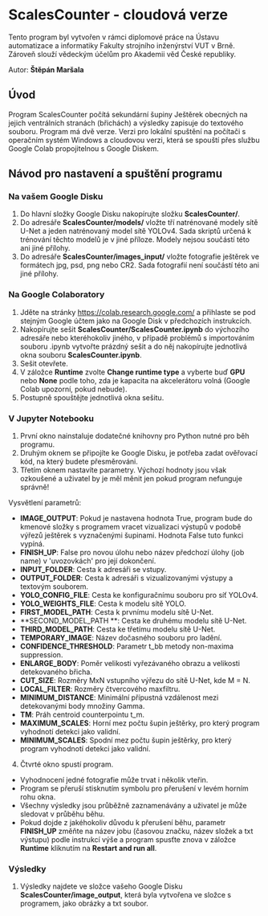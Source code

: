 # **ScalesCounter** - cloudová verze
Tento program byl vytvořen v rámci diplomové práce na Ústavu automatizace a informatiky Fakulty strojního inženýrství VUT v Brně. Zároveň slouží vědeckým účelům pro Akademii věd České republiky.

Autor: **Štěpán Maršala**

## Úvod
Program ScalesCounter počítá sekundární šupiny Ještěrek obecných na jejich ventrálních stranách (břichách) a výsledky zapisuje do textového souboru. Program má dvě verze. Verzi pro lokální spuštění na počítači s operačním systém Windows a cloudovou verzi, která se spouští přes službu Google Colab propojitelnou s Google Diskem.

## Návod pro nastavení a spuštění programu
### Na vašem Google Disku
1.   Do hlavní složky Google Disku nakopírujte složku **ScalesCounter/**.
2.   Do adresáře **ScalesCounter/models/** vložte tří natrénované modely sítě U-Net a jeden natrénovaný model sítě YOLOv4. Sada skriptů určená k trénování těchto modelů je v jiné příloze. Modely nejsou součástí této ani jiné přílohy.
3.   Do adresáře **ScalesCounter/images_input/** vložte fotografie ještěrek ve formátech jpg, psd, png nebo CR2. Sada fotografií není součástí této ani jiné přílohy.

### Na Google Colaboratory
1.   Jděte na stránky https://colab.research.google.com/ a přihlaste se pod stejným Google účtem jako na Google Disk v předchozích instrukcích.
2.   Nakopírujte sešit **ScalesCounter/ScalesCounter.ipynb** do výchozího adresáře nebo kteréhokoliv jiného, v případě problémů s importováním souboru .ipynb vytvořte prázdný sešit a do něj nakopírujte jednotlivá okna souboru **ScalesCounter.ipynb**.
3.   Sešit otevřete.
4.   V záložce **Runtime** zvolte **Change runtime type** a vyberte buď **GPU** nebo **None** podle toho, zda je kapacita na akcelerátoru volná (Google Colab upozorní, pokud nebude).
5.   Postupně spouštějte jednotlivá okna sešitu.

### V Jupyter Notebooku
1.   První okno nainstaluje dodatečné knihovny pro Python nutné pro běh programu.
2.   Druhým oknem se připojíte ke Google Disku, je potřeba zadat ověřovací kód, na který budete přesměrováni.
3.   Třetím oknem nastavíte parametry. Výchozí hodnoty jsou však ozkoušené a uživatel by je měl měnit jen pokud program nefunguje správně!

Vysvětlení parametrů:
- **IMAGE_OUTPUT**:  Pokud je nastavena hodnota True, program bude do kmenové složky s programem vracet vizualizaci výstupů v podobě výřezů ještěrek s vyznačenými šupinami. Hodnota False tuto funkci vypíná.
- **FINISH_UP**: False pro novou úlohu nebo název předchozí úlohy (job name) v 'uvozovkách' pro její dokončení.
- **INPUT_FOLDER**: Cesta k adresáři se vstupy.  
- **OUTPUT_FOLDER**: Cesta k adresáři s vizualizovanými výstupy a textovým souborem. 
- **YOLO_CONFIG_FILE**: Cesta ke konfiguračnímu souboru pro síť YOLOv4.
- **YOLO_WEIGHTS_FILE**: Cesta k modelu sítě YOLO.
- **FIRST_MODEL_PATH**: Cesta k prvnímu modelu sítě U-Net.
- **SECOND_MODEL_PATH **: Cesta ke druhému modelu sítě U-Net.
- **THIRD_MODEL_PATH**: Cesta ke třetímu modelu sítě U-Net.
- **TEMPORARY_IMAGE**: Název dočasného souboru pro ladění.
- **CONFIDENCE_THRESHOLD**: Parametr t_bb metody non-maxima suppression.
- **ENLARGE_BODY**: Poměr velikosti vyřezávaného obrazu a velikosti detekovaného břicha.
- **CUT_SIZE**: Rozměry MxN vstupního výřezu do sítě U-Net, kde M = N.
- **LOCAL_FILTER**: Rozměry čtvercového maxfiltru.
- **MINIMUM_DISTANCE**: Minimální přípustná vzdálenost mezi detekovanými body množiny Gamma.
- **TM**: Práh centroid counterpointu t_m.
- **MAXIMUM_SCALES**: Horní mez počtu šupin ještěrky, pro který program vyhodnotí detekci jako validní.
- **MINIMUM_SCALES**: Spodní mez počtu šupin ještěrky, pro který program vyhodnotí detekci jako validní.

4.   Čtvrté okno spustí program.
   - Vyhodnocení jedné fotografie může trvat i několik vteřin.
   - Program se přeruší stisknutím symbolu pro přerušení v levém horním rohu okna.
   - Všechny výsledky jsou průběžně zaznamenávány a uživatel je může sledovat v průběhu běhu.
   - Pokud dojde z jakéhokoliv důvodu k přerušení běhu, parametr **FINISH_UP** změňte na název jobu (časovou značku, název složek a txt výstupu) podle instrukcí výše a program spusťte znova v záložce **Runtime** kliknutím na **Restart and run all**.

### Výsledky
1.   Výsledky najdete ve složce vašeho Google Disku **ScalesCounter/image_output**, která byla vytvořena ve složce s programem, jako obrázky a txt soubor.
